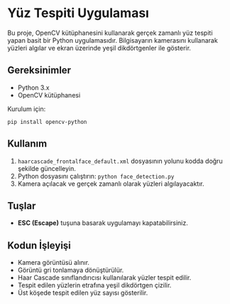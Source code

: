 # Yüz Tespiti Uygulaması

Bu proje, OpenCV kütüphanesini kullanarak gerçek zamanlı yüz tespiti yapan basit bir Python uygulamasıdır. Bilgisayarın kamerasını kullanarak yüzleri algılar ve ekran üzerinde yeşil dikdörtgenler ile gösterir.

## Gereksinimler

- Python 3.x  
- OpenCV kütüphanesi  

Kurulum için:  

```pip install opencv-python```


## Kullanım

1. `haarcascade_frontalface_default.xml` dosyasının yolunu kodda doğru şekilde güncelleyin.  
2. Python dosyasını çalıştırın:
```python face_detection.py```
3. Kamera açılacak ve gerçek zamanlı olarak yüzleri algılayacaktır.  

## Tuşlar

- **ESC (Escape)** tuşuna basarak uygulamayı kapatabilirsiniz.

## Kodun İşleyişi

- Kamera görüntüsü alınır.  
- Görüntü gri tonlamaya dönüştürülür.  
- Haar Cascade sınıflandırıcısı kullanılarak yüzler tespit edilir.  
- Tespit edilen yüzlerin etrafına yeşil dikdörtgen çizilir.  
- Üst köşede tespit edilen yüz sayısı gösterilir.  
